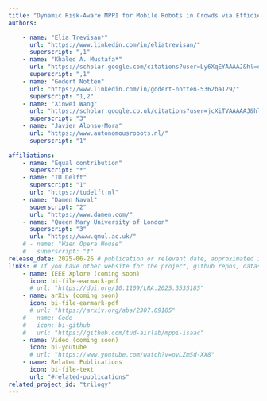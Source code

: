 ```yaml
---
title: "Dynamic Risk-Aware MPPI for Mobile Robots in Crowds via Efficient Monte Carlo Approximations"
authors:

    - name: "Elia Trevisan*"
      url: "https://www.linkedin.com/in/eliatrevisan/"
      superscript: ",1"
    - name: "Khaled A. Mustafa*"
      url: "https://scholar.google.com/citations?user=Ly6XqEYAAAAJ&hl=en"
      superscript: ",1"
    - name: "Godert Notten"
      url: "https://www.linkedin.com/in/godert-notten-5362ba129/"
      superscript: "1,2"
    - name: "Xinwei Wang"
      url: "https://scholar.google.co.uk/citations?user=jcXiTVAAAAAJ&hl=en"
      superscript: "3"
    - name: "Javier Alonso-Mora"
      url: "https://www.autonomousrobots.nl/"
      superscript: "1"
    
affiliations:
    - name: "Equal contribution"
      superscript: "*"
    - name: "TU Delft"
      superscript: "1"
      url: "https://tudelft.nl"
    - name: "Damen Naval"
      superscript: "2"
      url: "https://www.damen.com/"
    - name: "Queen Mary University of London"
      superscript: "3"
      url: "https://www.qmul.ac.uk/"
    # - name: "Wien Opera House"
    #   superscript: "†"
release_date: 2025-06-26 # publication or relevant date, approximated if not sure. Just for display purposes and ordering.
links: # If you have other website for the project, github repos, datasets, etc. put it here. You can also add an icon from https://icons.getbootstrap.com/
    - name: IEEE Xplore (coming soon)
      icon: bi-file-earmark-pdf
      # url: "https://doi.org/10.1109/LRA.2025.3535185"
    - name: arXiv (coming soon)
      icon: bi-file-earmark-pdf
      # url: "https://arxiv.org/abs/2307.09105"
    # - name: Code
    #   icon: bi-github
    #   url: "https://github.com/tud-airlab/mppi-isaac"
    - name: Video (coming soon)
      icon: bi-youtube
      # url: "https://www.youtube.com/watch?v=ovLZmSd-XX8"
    - name: Related Publications
      icon: bi-file-text
      url: "#related-publications"
related_project_id: "trilogy"
---
```



